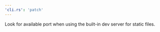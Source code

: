 ```yaml
---
'cli.rs': 'patch'
---
```


Look for available port when using the built-in dev server for static files.

